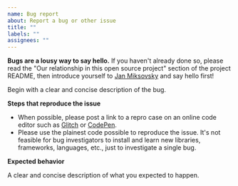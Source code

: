 ```yaml
---
name: Bug report
about: Report a bug or other issue
title: ""
labels: ""
assignees: ""
---
```


**Bugs are a lousy way to say hello.** If you haven't already done so, please read the "Our relationship in this open source project" section of the project README, then introduce yourself to [Jan Miksovsky](https://jan.miksovsky.com/contact.html) and say hello first!

Begin with a clear and concise description of the bug.

**Steps that reproduce the issue**

- When possible, please post a link to a repro case on an online code editor such as [Glitch](https://glitch.com) or [CodePen](https://codepen.io).
- Please use the plainest code possible to reproduce the issue. It's not feasible for bug investigators to install and learn new libraries, frameworks, languages, etc., just to investigate a single bug.

**Expected behavior**

A clear and concise description of what you expected to happen.
